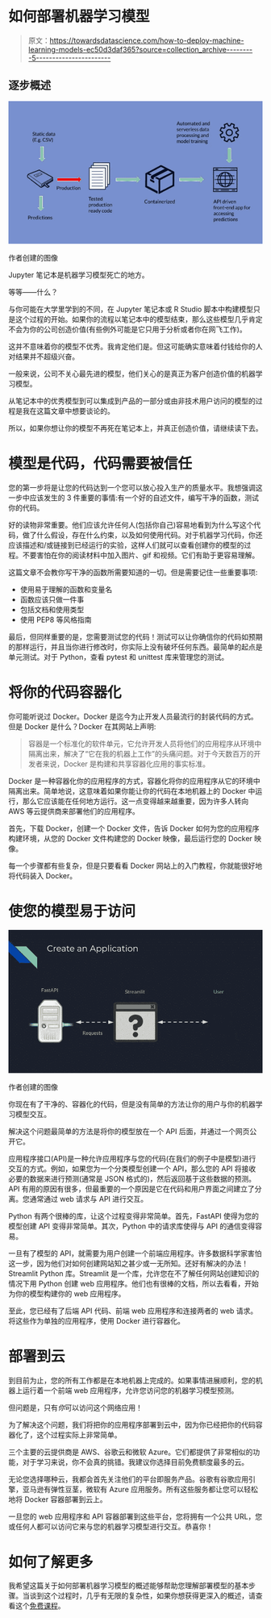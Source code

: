 # 如何部署机器学习模型

> 原文：<https://towardsdatascience.com/how-to-deploy-machine-learning-models-ec50d3daf365?source=collection_archive---------5----------------------->

## 逐步概述

![](img/e7265c25f916a44be6e2e8ebb1290d1b.png)

作者创建的图像

Jupyter 笔记本是机器学习模型死亡的地方。

等等——什么？

与你可能在大学里学到的不同，在 Jupyter 笔记本或 R Studio 脚本中构建模型只是这个过程的开始。如果你的流程以笔记本中的模型结束，那么这些模型几乎肯定不会为你的公司创造价值(有些例外可能是它只用于分析或者你在网飞工作)。

这并不意味着你的模型不优秀。我肯定他们是。但这可能确实意味着付钱给你的人对结果并不超级兴奋。

一般来说，公司不关心最先进的模型，他们关心的是真正为客户创造价值的机器学习模型。

从笔记本中的优秀模型到可以集成到产品的一部分或由非技术用户访问的模型的过程是我在这篇文章中想要谈论的。

所以，如果你想让你的模型不再死在笔记本上，并真正创造价值，请继续读下去。

# 模型是代码，代码需要被信任

您的第一步将是让您的代码达到一个您可以放心投入生产的质量水平。我想强调这一步中应该发生的 3 件重要的事情:有一个好的自述文件，编写干净的函数，测试你的代码。

好的读物非常重要。他们应该允许任何人(包括你自己)容易地看到为什么写这个代码，做了什么假设，存在什么约束，以及如何使用代码。对于机器学习代码，你还应该描述和/或链接到已经运行的实验，这样人们就可以查看创建你的模型的过程。不要害怕在你的阅读材料中加入图片、gif 和视频。它们有助于更容易理解。

这篇文章不会教你写干净的函数所需要知道的一切。但是需要记住一些重要事项:

*   使用易于理解的函数和变量名
*   函数应该只做一件事
*   包括文档和使用类型
*   使用 PEP8 等风格指南

最后，但同样重要的是，您需要测试您的代码！测试可以让你确信你的代码如预期的那样运行，并且当你进行修改时，你实际上没有破坏任何东西。最简单的起点是单元测试。对于 Python，查看 pytest 和 unittest 库来管理您的测试。

# **将你的代码容器化**

你可能听说过 Docker。Docker 是迄今为止开发人员最流行的封装代码的方式。但是 Docker 是什么？Docker 在其网站上声明:

> 容器是一个标准化的软件单元，它允许开发人员将他们的应用程序从环境中隔离出来，解决了“它在我的机器上工作”的头痛问题。对于今天数百万的开发者来说，Docker 是构建和共享容器化应用的事实标准。

Docker 是一种容器化你的应用程序的方式，容器化将你的应用程序从它的环境中隔离出来。简单地说，这意味着如果你能让你的代码在本地机器上的 Docker 中运行，那么它应该能在任何地方运行。这一点变得越来越重要，因为许多人转向 AWS 等云提供商来部署他们的应用程序。

首先，下载 Docker，创建一个 Docker 文件，告诉 Docker 如何为您的应用程序构建环境，从您的 Docker 文件构建您的 Docker 映像，最后运行您的 Docker 映像。

每一个步骤都有些复杂，但是只要看看 Docker 网站上的入门教程，你就能很好地将代码装入 Docker。

# 使您的模型易于访问

![](img/4aade562e36688a9a01a948ce3c8b267.png)

作者创建的图像

你现在有了干净的、容器化的代码，但是没有简单的方法让你的用户与你的机器学习模型交互。

解决这个问题最简单的方法是将你的模型放在一个 API 后面，并通过一个网页公开它。

应用程序接口(API)是一种允许应用程序与您的代码(在我们的例子中是模型)进行交互的方式。例如，如果您为一个分类模型创建一个 API，那么您的 API 将接收必要的数据来进行预测(通常是 JSON 格式的)，然后返回基于这些数据的预测。API 有用的原因有很多，但最重要的一个原因是它在代码和用户界面之间建立了分离。您通常通过 web 请求与 API 进行交互。

Python 有两个很棒的库，让这个过程变得非常简单。首先，FastAPI 使得为您的模型创建 API 变得非常简单。其次，Python 中的请求库使得与 API 的通信变得容易。

一旦有了模型的 API，就需要为用户创建一个前端应用程序。许多数据科学家害怕这一步，因为他们对如何创建网站知之甚少或一无所知。还好有解决的办法！Streamlit Python 库。Streamlit 是一个库，允许您在不了解任何网站创建知识的情况下用 Python 创建 web 应用程序。他们也有很棒的文档，所以去看看，开始为你的模型构建你的 web 应用程序。

至此，您已经有了后端 API 代码、前端 web 应用程序和连接两者的 web 请求。将这些作为单独的应用程序，使用 Docker 进行容器化。

# 部署到云

到目前为止，您的所有工作都是在本地机器上完成的。如果事情进展顺利，您的机器上运行着一个前端 web 应用程序，允许您访问您的机器学习模型预测。

但问题是，只有*你*可以访问这个网络应用！

为了解决这个问题，我们将把你的应用程序部署到云中，因为你已经把你的代码容器化了，这个过程实际上非常简单。

三个主要的云提供商是 AWS、谷歌云和微软 Azure。它们都提供了非常相似的功能，对于学习来说，你不会真的挑错。我建议你选择目前免费额度最多的云。

无论您选择哪种云，我都会首先关注他们的平台即服务产品。谷歌有谷歌应用引擎，亚马逊有弹性豆茎，微软有 Azure 应用服务。所有这些服务都让您可以轻松地将 Docker 容器部署到云上。

一旦您的 web 应用程序和 API 容器部署到这些平台，您将拥有一个公共 URL，您或任何人都可以访问它来与您的机器学习模型进行交互。恭喜你！

# 如何了解更多

我希望这篇关于如何部署机器学习模型的概述能够帮助您理解部署模型的基本步骤。当谈到这个过程时，几乎有无限的复杂性，如果你想获得更深入的概述，请查看这个[免费课程](https://bit.ly/3ltZA4s)。